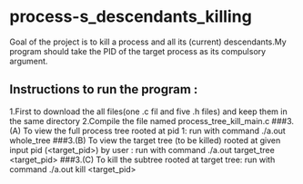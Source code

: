 # process-s_descendants_killing
Goal of the project is to kill a process and all its (current) descendants.My program should take the PID of the target process as its compulsory argument.
## Instructions to run the program :
   1.First to download the all files(one .c fil and five .h files) and keep them in the same directory
   2.Compile the file named process_tree_kill_main.c
###3.(A) To view the full process tree rooted at pid 1:
  run with command ./a.out whole_tree
###3.(B) To view the target tree (to be killed) rooted at given input pid (<target_pid>) by user :
  run with command ./a.out target_tree <target_pid>
###3.(C) To kill the subtree rooted at target tree:
  run with command ./a.out kill <target_pid>

